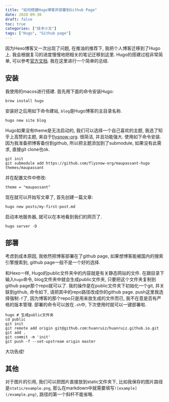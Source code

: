```yaml
---
title: "如何搭建Hugo博客并部署到Github Page"
date: 2020-09-30
draft: false
toc: true
categories: ["技术小文"]
tags: ["Hugo", "Github page"]
---
```


因为Hexo博客又一次出现了问题, 在推油的推荐下, 我把个人博客迁移到了Hugo上. 我会根据复习的进度慢慢地把相关的笔记迁移到这里. Hugo的搭建过程非常简单, 可以参考[官方文档](https://gohugo.io/getting-started/quick-start/). 我在这里进行一个简单的总结.

## 安装
我使用的macos进行搭建. 首先用下面的命令安装Hugo:
```
brew install hugo
```

安装好之后用如下命令建站, ``blog``是Hugo博客的主目录名称.
```
hugo new site blog
```

Hugo如果没有theme是无法启动的, 我们可以选择一个自己喜欢的主题, 我选了知乎上高赞的主题, 来自于[flysnow-org](https://github.com/flysnow-org/maupassant-hugo). 很简洁, 并且功能强大. 使用如下命令安装. 因为我准备把博客备份到github, 所以把主题添加到了submodule, 如果没有此需求, 直接git clone也ok.
```
git init
git submodule add https://github.com/flysnow-org/maupassant-hugo themes/maupassant
```

并在配置文件中修改:
```
theme = "maupassant"
```

现在就可以开始写文章了, 首先创建一篇文章:
```
hugo new posts/my-first-post.md
```

启动本地服务器, 就可以在本地看到我们的网页了.
```
hugo server -D
```

## 部署
考虑到成本原因, 我依然把博客部署在了github page, 如果想博客能被国内的搜索引擎搜索到, github page一般不是一个好的选择.

和Hexo一样, Hugo的public文件夹中的内容就是有关静态网站的文件. 在跟目录下输入``hugo``命令, blog文件夹中就会生成public文件夹, 只要把这个文件夹复制到github page那个repo就可以了. 我的操作是在public文件夹下初始化一个git, 并关联到github, 命令如下, 请把其中的repo路径改成你的github page. push这里我选择强制``-f``了, 因为博客的那个repo只是用来放生成的文件而已, 我不在意是否有严格的版本管理. 部署的命令可以放在``.sh``中, 下次使用时就可以一键部署啦.
```
hugo # 生成public文件夹
cd public
git init
git remote add origin git@github.com:huanruiz/huanruiz.github.io.git
git add .
git commit -m 'init'
git push -f --set-upstream origin master
```

大功告成!

## 其他
对于图片的引用, 我们可以把图片直接放到static文件夹下, 比如我保存的图片路径是``static/example.png``, 那么在markdown中就需要填写``![example](/example.png)``, 路径的第一个斜杆不能省略.